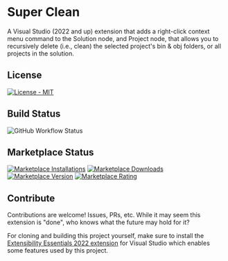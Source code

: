 # Super Clean

A Visual Studio (2022 and up) extension that adds a right-click context menu command to the Solution node, and Project node, that allows you to recursively delete (i.e., clean) the selected project's bin & obj folders, or all projects in the solution.

## License

[![License - MIT](https://img.shields.io/github/license/calvinallen/vs-super-clean?style=for-the-badge)](https://img.shields.io/github/license/calvinallen/vs-super-clean?style=for-the-badge)

## Build Status

![GitHub Workflow Status](https://img.shields.io/github/actions/workflow/status/CalvinAllen/vs-super-clean/release_build_and_deploy.yml?style=for-the-badge)

## Marketplace Status

[![Marketplace Installations](https://img.shields.io/visual-studio-marketplace/i/coding-with-calvin.super-clean?style=for-the-badge)](https://img.shields.io/visual-studio-marketplace/i/coding-with-calvin.super-clean?style=for-the-badge) [![Marketplace Downloads](https://img.shields.io/visual-studio-marketplace/d/coding-with-calvin.super-clean?style=for-the-badge)](https://img.shields.io/visual-studio-marketplace/d/coding-with-calvin.super-clean?style=for-the-badge)
[![Marketplace Version](https://img.shields.io/visual-studio-marketplace/v/coding-with-calvin.super-clean?style=for-the-badge)](https://img.shields.io/visual-studio-marketplace/v/coding-with-calvin.super-clean?style=for-the-badge) [![Marketplace Rating](https://img.shields.io/visual-studio-marketplace/r/coding-with-calvin.super-clean?style=for-the-badge)](https://img.shields.io/visual-studio-marketplace/r/coding-with-calvin.super-clean?style=for-the-badge)

## Contribute

Contributions are welcome! Issues, PRs, etc. While it may seem this extension is "done", who knows what the future may hold for it?

For cloning and building this project yourself, make sure to install the [Extensibility Essentials 2022 extension](https://marketplace.visualstudio.com/items?itemName=MadsKristensen.ExtensibilityEssentials2022) for Visual Studio which enables some features used by this project.
